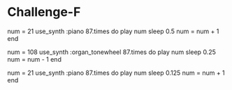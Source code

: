 # Challenge-F
num = 21
use_synth :piano
87.times do
  play num
  sleep 0.5
  num = num + 1
end

num = 108
use_synth :organ_tonewheel
87.times do
  play num
  sleep 0.25
  num = num - 1
end

num = 21
use_synth :piano
87.times do
  play num
  sleep 0.125
  num = num + 1
end
